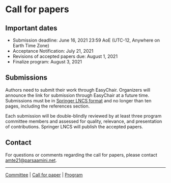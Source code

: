 # Call for papers


## Important dates

* Submission deadline: June 16, 2021 23:59 AoE (UTC-12, Anywhere on Earth Time Zone)
* Acceptance Notification: July 21, 2021
* Revisions of accepted papers due: August 1, 2021
* Finalize program: August 3, 2021

## Submissions
Authors need to submit their work through EasyChair. Organizers will announce the link for submission through EasyChair at a future time. Submissions must be in [Springer LNCS format](https://www.springer.com/gp/computer-science/lncs/conference-proceedings-guidelines) and no longer than ten pages, including the references section.

Each submission will be double-blindly reviewed by at least three program committee members and assessed for quality, relevance, and presentation of contributions. Springer LNCS will publish the accepted papers.

## Contact
For questions or comments regarding the call for papers, please contact <amte21@parsaamini.net>.

---
 
[Committee](./committee.html) | [Call for paper](./paper.html) | [Program](./program.html)
